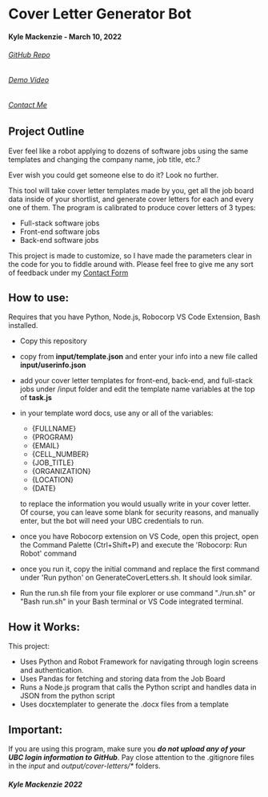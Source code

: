 # Cover Letter Generator Bot

#### Kyle Mackenzie - March 10, 2022

###### [GitHub Repo](github.com/1mackenziekyle/cover-letters)

###### [Demo Video](https://www.youtube.com/watch?v=SVqlR_FcmrA)

###### [Contact Me](https://1mackenziekyle.github.io/personal-website/#/contact)

## Project Outline

Ever feel like a robot applying to dozens of software jobs using the same templates and changing the company name, job title, etc.?

Ever wish you could get someone else to do it? Look no further.

This tool will take cover letter templates made by you, get all the job board data inside of your shortlist, and generate cover letters for each and every one of them. The program is calibrated to produce cover letters of 3 types:

- Full-stack software jobs
- Front-end software jobs
- Back-end software jobs

This project is made to customize, so I have made the parameters clear in the code for you to fiddle around with. Please feel free to give me any sort of feedback under my [Contact Form](https://1mackenziekyle.github.io/personal-website/#/contact)

## How to use:

Requires that you have Python, Node.js, Robocorp VS Code Extension, Bash installed.

- Copy this repository
- copy from **input/template.json** and enter your info into a new file called **input/userinfo.json**
- add your cover letter templates for front-end, back-end, and full-stack jobs under /input folder and edit the template name variables at the top of **task.js**
- in your template word docs, use any or all of the variables:

  - {FULLNAME}
  - {PROGRAM}
  - {EMAIL}
  - {CELL_NUMBER}
  - {JOB_TITLE}
  - {ORGANIZATION}
  - {LOCATION}
  - {DATE}

  to replace the information you would usually write in your cover letter. Of course, you can leave some blank for security reasons, and manually enter, but the bot will need your UBC credentials to run.

- once you have Robocorp extension on VS Code, open this project, open the Command Palette (Ctrl+Shift+P) and execute the 'Robocorp: Run Robot' command 
- once you run it, copy the initial command and replace the first command under 'Run python' on GenerateCoverLetters.sh. It should look similar.
- Run the run.sh file from your file explorer or use command "./run.sh" or "Bash run.sh" in your Bash terminal or VS Code integrated terminal.

## How it Works:

This project:

- Uses Python and Robot Framework for navigating through login screens and authentication.
- Uses Pandas for fetching and storing data from the Job Board
- Runs a Node.js program that calls the Python script and handles data in JSON from the python script
- Uses docxtemplater to generate the .docx files from a template

## Important:

If you are using this program, make sure you **_do not upload any of your UBC login information to GitHub_**. Pay close attention to the .gitignore files in the _input_ and _output/cover-letters/\*_ folders.

##### Kyle Mackenzie 2022
